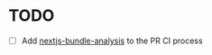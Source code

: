 # TODO

- [ ] Add [nextjs-bundle-analysis](https://github.com/hashicorp/nextjs-bundle-analysis) to the PR CI process
